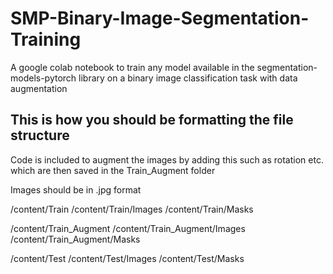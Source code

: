 # SMP-Binary-Image-Segmentation-Training
A google colab notebook to train any model available in the segmentation-models-pytorch library on a binary image classification task with data augmentation


## This is how you should be formatting the file structure ##

Code is included to augment the images by adding this such as rotation etc. which are then saved in the Train_Augment folder

Images should be in .jpg format

/content/Train
/content/Train/Images
/content/Train/Masks

/content/Train_Augment
/content/Train_Augment/Images
/content/Train_Augment/Masks

/content/Test
/content/Test/Images
/content/Test/Masks
